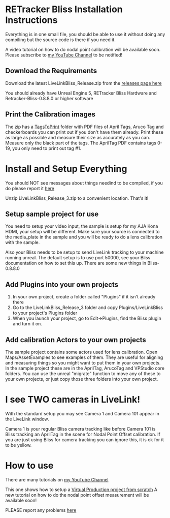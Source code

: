 # RETracker Bliss Installation Instructions

Everything is in one small file, you should be able to use it without doing any compiling but the source code is there if you need it.

A video tutorial on how to do nodal point calibration will be available soon.  Please subscribe to [my YouTube Channel](https://www.youtube.com/user/GregCorson) to be notified!

## Download the Requirements 

Download the latest LiveLinkBliss_Release.zip from the [releases page here](https://github.com/MiloMindbender/LiveLinkPlugins/releases)

You should already have Unreal Engine 5, RETracker Bliss Hardware and Retracker-Bliss-0.8.8.0 or higher software

## Print the Calibration images

The zip has a [TagsToPrint](../TagsToPrint) folder with PDF files of April Tags, Aruco Tag and checkerboards you can print out if you don't have them already. Print these as large as possible and measure their size as accurately as you can.  Measure only the black part of the tags.  The AprilTag PDF contains tags 0-19, you only need to print out tag #1.

# Install and Setup Everything

You should NOT see messages about things needind to be compiled, if you do please report it [here](https://github.com/MiloMindbender/LiveLinkPlugins/issues)

Unzip LiveLinkBliss_Release_3.zip to a convenient location.  That's it!

## Setup sample project for use

You need to setup your video input, the sample is setup for my AJA Kona HDMI, your setup will be different.  Make sure your source is connected to the media_plate in the sample and you will be ready to do a lens calibration with the sample.

Also your Bliss needs to be setup to send LiveLink tracking to your machine running unreal.  The default setup is to use port 50000, see your Bliss documentation on how to set this up.  There are some new things in Bliss-0.8.8.0

## Add Plugins into your own projects

1. In your own project, create a folder called "Plugins" if it isn't already there
2. Go to the LiveLinkBliss_Release_3 folder and copy Plugins/LiveLinkBliss to your project's Plugins folder
3. When you launch your project, go to Edit->Plugins, find the Bliss plugin and turn it on.

## Add calibration Actors to your own projects

The sample project contains some actors used for lens calibration.  Open Maps/AssetExamples to see examples of them. They are useful for aligning and measuring things so you might want to put them in your own projects.  In the sample project these are in the AprilTag, ArucoTag and VPStudio core folders.  You can use the unreal "migrate" function to move any of these to your own projects, or just copy those three folders into your own project.

# I see TWO cameras in LiveLink!

With the standard setup you may see Camera 1 and Camera 101 appear in the LiveLink window.

Camera 1 is your regular Bliss camera tracking like before
Camera 101 is Bliss tracking an AprilTag in the scene for Nodal Point Offset calibration.  If you are just using Bliss for camera tracking you can ignore this, it is ok for it to be yellow.

# How to use

There are many tutorials on [my YouTube Channel](https://www.youtube.com/user/GregCorson)

This one shows how to setup a [Virtual Production project from scratch](https://youtu.be/ebuLqk85VTQ)
A new tutorial on how to do the nodal point offset measurement will be available soon!

PLEASE report any problems [here](https://github.com/MiloMindbender/LiveLinkPlugins/issues)
